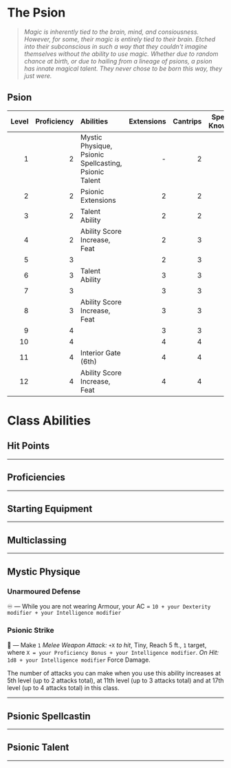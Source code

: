 # The Psion

> *Magic is inherently tied to the brain, mind, and consiousness. However, for some, their magic is entirely tied to their brain. Etched into their subconscious in such a way that they couldn't imagine themselves without the ability to use magic. Whether due to random chance at birth, or due to hailing from a lineage of psions, a psion has innate magical talent. They never chose to be born this way, they just were.*

## Psion

| Level | Proficiency | Abilities                                             | Extensions | Cantrips | Spells Known | Mental Limit |
| ----: | ----------: | :---------------------------------------------------- | ---------: | -------: | -----------: | :----------: |
|     1 |           2 | Mystic Physique, Psionic Spellcasting, Psionic Talent |          - |        2 |            - |     1st      |
|     2 |           2 | Psionic Extensions                                    |          2 |        2 |            1 |     1st      |
|     3 |           2 | Talent Ability                                        |          2 |        2 |            1 |     2nd      |
|     4 |           2 | Ability Score Increase, Feat                          |          2 |        3 |            2 |     2nd      |
|     5 |           3 |                                                       |          2 |        3 |            2 |     3rd      |
|     6 |           3 | Talent Ability                                        |          3 |        3 |            3 |     3rd      |
|     7 |           3 |                                                       |          3 |        3 |            3 |     4th      |
|     8 |           3 | Ability Score Increase, Feat                          |          3 |        3 |            4 |     4th      |
|     9 |           4 |                                                       |          3 |        3 |            4 |     5th      |
|    10 |           4 |                                                       |          4 |        4 |            5 |     5th      |
|    11 |           4 | Interior Gate (6th)                                   |          4 |        4 |            5 |     5th      |
|    12 |           4 | Ability Score Increase, Feat                          |          4 |        4 |            6 |     5th      |

# Class Abilities

## Hit Points

---

## Proficiencies

---

## Starting Equipment

---

## Multiclassing

---

## Mystic Physique

### Unarmoured Defense

♾️ — While you are not wearing Armour, your AC = `10 + your Dexterity modifier + your Intelligence modifier`

### Psionic Strike

🔷 — Make `1` *Melee Weapon Attack:* `+X` *to hit*, Tiny, Reach 5 ft., `1` target, where `X = your Proficiency Bonus + your Intelligence modifier`. *On Hit:* `1d8 + your Intelligence modifier` Force Damage.

The number of attacks you can make when you use this ability increases at 5th level (up to 2 attacks total), at 11th level (up to 3 attacks total) and at 17th level (up to 4 attacks total) in this class.

---

## Psionic Spellcastin

---

## Psionic Talent

---

